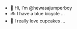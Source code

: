 - 👋 Hi, I’m @hewasajumperboy
- 🚲 I have a blue bicycle ...
- 🧁 I really love cupcakes ...

<!---
hewasajumperboy/hewasajumperboy is a ✨ special ✨ repository because its `README.md` (this file) appears on your GitHub profile.
You can click the Preview link to take a look at your changes.
--->
